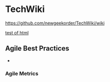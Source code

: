 TechWiki
========


https://github.com/newgeekorder/TechWiki/wiki

[test of html](https://cdn.rawgit.com/newgeekorder/TechWiki/master/test.html)

## Agile Best Practices 
* 


### Agile Metrics 
<!--stackedit_data:
eyJoaXN0b3J5IjpbLTYwOTMxOTU0MV19
-->